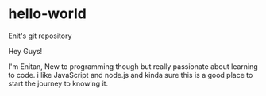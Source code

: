 # hello-world
Enit's git repository

Hey Guys!

I'm Enitan, New to programming though but really passionate about learning to code. 
i like JavaScript and node.js and kinda sure this is a good place to start the journey to knowing it.

